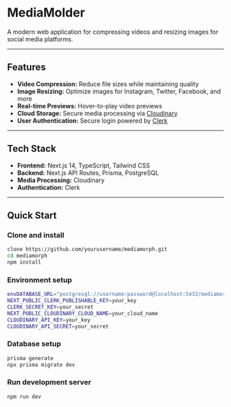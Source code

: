 # MediaMolder

A modern web application for compressing videos and resizing images for social media platforms.

---
## Features

- **Video Compression:** Reduce file sizes while maintaining quality  
- **Image Resizing:** Optimize images for Instagram, Twitter, Facebook, and more  
- **Real-time Previews:** Hover-to-play video previews  
- **Cloud Storage:** Secure media processing via [Cloudinary](https://cloudinary.com/)  
- **User Authentication:** Secure login powered by [Clerk](https://clerk.dev/)
---

## Tech Stack

- **Frontend:**  Next.js 14, TypeScript, Tailwind CSS
- **Backend:** Next.js API Routes, Prisma, PostgreSQL
- **Media Processing:**  Cloudinary 
- **Authentication:** Clerk

---

## Quick Start

### Clone and install

```bash
clone https://github.com/yourusername/mediamorph.git
cd mediamorph
npm install
```

### Environment setup
```bash
envDATABASE_URL="postgresql://username:password@localhost:5432/mediamorph"
NEXT_PUBLIC_CLERK_PUBLISHABLE_KEY=your_key
CLERK_SECRET_KEY=your_secret
NEXT_PUBLIC_CLOUDINARY_CLOUD_NAME=your_cloud_name
CLOUDINARY_API_KEY=your_key
CLOUDINARY_API_SECRET=your_secret
```

### Database setup
```bash
prisma generate
npx prisma migrate dev
```

### Run development server
```bash
npm run dev
```


